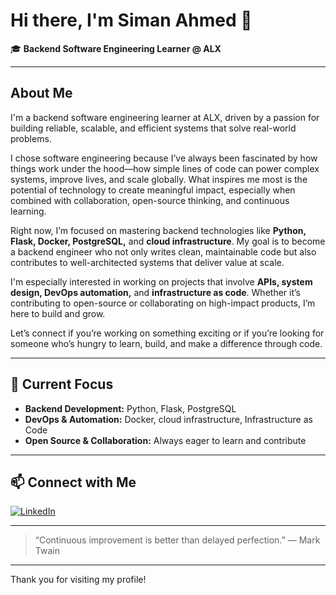 # Hi there, I'm Siman Ahmed 👋

🎓 **Backend Software Engineering Learner @ ALX**

---

## About Me

I'm a backend software engineering learner at ALX, driven by a passion for building reliable, scalable, and efficient systems that solve real-world problems.

I chose software engineering because I’ve always been fascinated by how things work under the hood—how simple lines of code can power complex systems, improve lives, and scale globally. What inspires me most is the potential of technology to create meaningful impact, especially when combined with collaboration, open-source thinking, and continuous learning.

Right now, I’m focused on mastering backend technologies like **Python, Flask, Docker, PostgreSQL,** and **cloud infrastructure**. My goal is to become a backend engineer who not only writes clean, maintainable code but also contributes to well-architected systems that deliver value at scale.

I'm especially interested in working on projects that involve **APIs, system design, DevOps automation,** and **infrastructure as code**. Whether it’s contributing to open-source or collaborating on high-impact products, I’m here to build and grow.

Let’s connect if you’re working on something exciting or if you’re looking for someone who’s hungry to learn, build, and make a difference through code.

---

## 🌱 Current Focus

- **Backend Development:** Python, Flask, PostgreSQL
- **DevOps & Automation:** Docker, cloud infrastructure, Infrastructure as Code
- **Open Source & Collaboration:** Always eager to learn and contribute

---

## 📫 Connect with Me

[![LinkedIn](https://img.shields.io/badge/LinkedIn-blue?style=flat&logo=linkedin&logoColor=white)](https://www.linkedin.com/in/siman-ahmed-588b93262/)

---

> “Continuous improvement is better than delayed perfection.” — Mark Twain

---

Thank you for visiting my profile!
